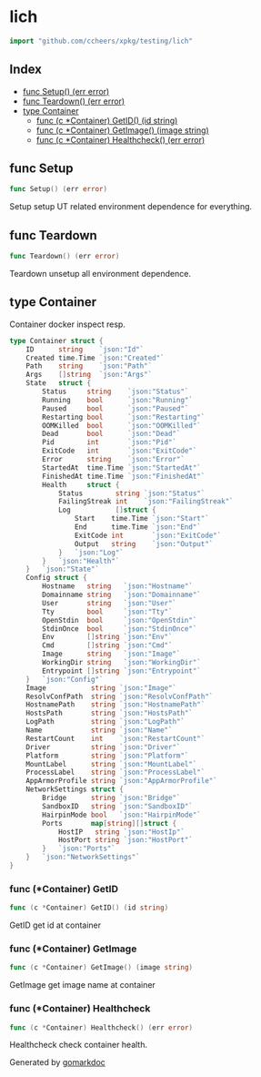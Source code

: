<!-- Code generated by gomarkdoc. DO NOT EDIT -->

# lich

```go
import "github.com/ccheers/xpkg/testing/lich"
```

## Index

- [func Setup() (err error)](<#func-setup>)
- [func Teardown() (err error)](<#func-teardown>)
- [type Container](<#type-container>)
  - [func (c *Container) GetID() (id string)](<#func-container-getid>)
  - [func (c *Container) GetImage() (image string)](<#func-container-getimage>)
  - [func (c *Container) Healthcheck() (err error)](<#func-container-healthcheck>)


## func Setup

```go
func Setup() (err error)
```

Setup setup UT related environment dependence for everything.

## func Teardown

```go
func Teardown() (err error)
```

Teardown unsetup all environment dependence.

## type Container

Container docker inspect resp.

```go
type Container struct {
    ID      string    `json:"Id"`
    Created time.Time `json:"Created"`
    Path    string    `json:"Path"`
    Args    []string  `json:"Args"`
    State   struct {
        Status     string    `json:"Status"`
        Running    bool      `json:"Running"`
        Paused     bool      `json:"Paused"`
        Restarting bool      `json:"Restarting"`
        OOMKilled  bool      `json:"OOMKilled"`
        Dead       bool      `json:"Dead"`
        Pid        int       `json:"Pid"`
        ExitCode   int       `json:"ExitCode"`
        Error      string    `json:"Error"`
        StartedAt  time.Time `json:"StartedAt"`
        FinishedAt time.Time `json:"FinishedAt"`
        Health     struct {
            Status        string `json:"Status"`
            FailingStreak int    `json:"FailingStreak"`
            Log           []struct {
                Start    time.Time `json:"Start"`
                End      time.Time `json:"End"`
                ExitCode int       `json:"ExitCode"`
                Output   string    `json:"Output"`
            }   `json:"Log"`
        }   `json:"Health"`
    }   `json:"State"`
    Config struct {
        Hostname   string   `json:"Hostname"`
        Domainname string   `json:"Domainname"`
        User       string   `json:"User"`
        Tty        bool     `json:"Tty"`
        OpenStdin  bool     `json:"OpenStdin"`
        StdinOnce  bool     `json:"StdinOnce"`
        Env        []string `json:"Env"`
        Cmd        []string `json:"Cmd"`
        Image      string   `json:"Image"`
        WorkingDir string   `json:"WorkingDir"`
        Entrypoint []string `json:"Entrypoint"`
    }   `json:"Config"`
    Image           string `json:"Image"`
    ResolvConfPath  string `json:"ResolvConfPath"`
    HostnamePath    string `json:"HostnamePath"`
    HostsPath       string `json:"HostsPath"`
    LogPath         string `json:"LogPath"`
    Name            string `json:"Name"`
    RestartCount    int    `json:"RestartCount"`
    Driver          string `json:"Driver"`
    Platform        string `json:"Platform"`
    MountLabel      string `json:"MountLabel"`
    ProcessLabel    string `json:"ProcessLabel"`
    AppArmorProfile string `json:"AppArmorProfile"`
    NetworkSettings struct {
        Bridge      string `json:"Bridge"`
        SandboxID   string `json:"SandboxID"`
        HairpinMode bool   `json:"HairpinMode"`
        Ports       map[string][]struct {
            HostIP   string `json:"HostIp"`
            HostPort string `json:"HostPort"`
        }   `json:"Ports"`
    }   `json:"NetworkSettings"`
}
```

### func \(\*Container\) GetID

```go
func (c *Container) GetID() (id string)
```

GetID get id at container

### func \(\*Container\) GetImage

```go
func (c *Container) GetImage() (image string)
```

GetImage get image name at container

### func \(\*Container\) Healthcheck

```go
func (c *Container) Healthcheck() (err error)
```

Healthcheck check container health.



Generated by [gomarkdoc](<https://github.com/princjef/gomarkdoc>)
